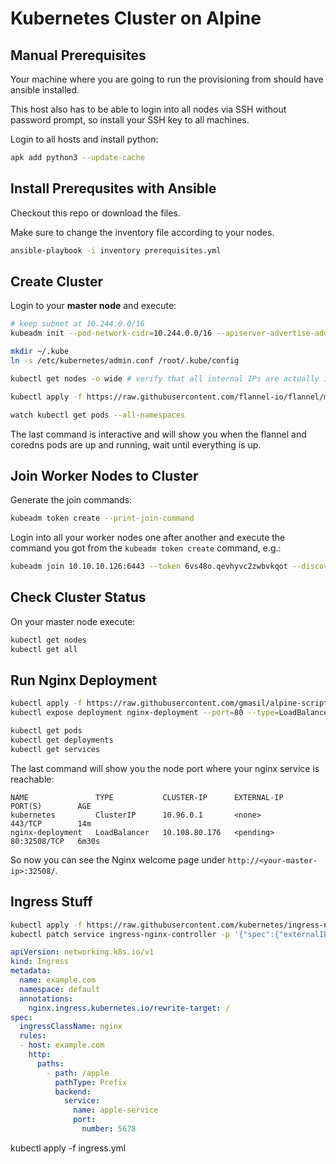 # Kubernetes Cluster on Alpine

## Manual Prerequisites

Your machine where you are going to run the provisioning from should have ansible installed.

This host also has to be able to login into all nodes via SSH without password prompt, so install your SSH key to all machines.

Login to all hosts and install python:

```bash
apk add python3 --update-cache
```

## Install Prerequsites with Ansible

Checkout this repo or download the files.

Make sure to change the inventory file according to your nodes.

```bash
ansible-playbook -i inventory prerequisites.yml
```

## Create Cluster

Login to your **master node** and execute:

```bash
# keep subnet at 10.244.0.0/16
kubeadm init --pod-network-cidr=10.244.0.0/16 --apiserver-advertise-address 10.1.1.1 --control-plane-endpoint 10.1.1.1

mkdir ~/.kube
ln -s /etc/kubernetes/admin.conf /root/.kube/config

kubectl get nodes -o wide # verify that all internal IPs are actually internal not external

kubectl apply -f https://raw.githubusercontent.com/flannel-io/flannel/master/Documentation/kube-flannel.yml

watch kubectl get pods --all-namespaces
```

The last command is interactive and will show you when the flannel and coredns pods are up and running, wait until everything is up.


## Join Worker Nodes to Cluster

Generate the join commands:

```bash
kubeadm token create --print-join-command
```

Login into all your worker nodes one after another and execute the command you got from the `kubeadm token create` command, e.g.:

```bash
kubeadm join 10.10.10.126:6443 --token 6vs48o.qevhyvc2zwbvkqot --discovery-token-ca-cert-hash sha256:df9ce7d4b3e7d727802fb292851c3b756a15596c8158b5386fd9a450aa2a8ad8
```

## Check Cluster Status

On your master node execute:

```bash
kubectl get nodes
kubectl get all
```

## Run Nginx Deployment

```bash
kubectl apply -f https://raw.githubusercontent.com/gmasil/alpine-scripts/master/nginx-deployment.yaml
kubectl expose deployment nginx-deployment --port=80 --type=LoadBalancer

kubectl get pods
kubectl get deployments
kubectl get services
```

The last command will show you the node port where your nginx service is reachable:

```
NAME               TYPE           CLUSTER-IP      EXTERNAL-IP   PORT(S)        AGE
kubernetes         ClusterIP      10.96.0.1       <none>        443/TCP        14m
nginx-deployment   LoadBalancer   10.108.80.176   <pending>     80:32508/TCP   6m30s
```

So now you can see the Nginx welcome page under `http://<your-master-ip>:32508/`.

## Ingress Stuff

```bash
kubectl apply -f https://raw.githubusercontent.com/kubernetes/ingress-nginx/controller-v1.6.4/deploy/static/provider/cloud/deploy.yaml
kubectl patch service ingress-nginx-controller -p '{"spec":{"externalIPs":["10.10.10.137"]}}' --namespace ingress-nginx
```

```yml
apiVersion: networking.k8s.io/v1
kind: Ingress
metadata:
  name: example.com
  namespace: default
  annotations:
    nginx.ingress.kubernetes.io/rewrite-target: /
spec:
  ingressClassName: nginx
  rules:
  - host: example.com
    http:
      paths:
        - path: /apple
          pathType: Prefix
          backend:
            service:
              name: apple-service
              port:
                number: 5678

```

kubectl apply -f ingress.yml
